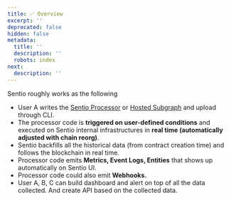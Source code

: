 ```yaml
---
title: ✅ Overview
excerpt: ''
deprecated: false
hidden: false
metadata:
  title: ''
  description: ''
  robots: index
next:
  description: ''
---
```

Sentio roughly works as the following

* User A writes the [Sentio Processor](processor-basic) or [Hosted Subgraph](doc:hosted-subgraph)  and upload through CLI.
* The processor code is **triggered on user-defined conditions** and executed on Sentio internal infrastructures in **real time (automatically adjusted with chain reorg)**.
* Sentio backfills all the historical data (from contract creation time) and follows the blockchain in real time.
* Processor code emits **Metrics, Event Logs, Entities** that shows up automatically on Sentio UI.
* Processor code could also emit **Webhooks.**
* User A, B, C can build dashboard and alert on top of all the data collected. And create API based on the collected data.